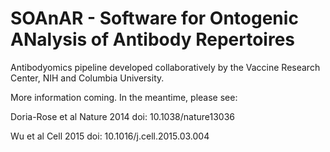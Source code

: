 SOAnAR - Software for Ontogenic ANalysis of Antibody Repertoires
===========

Antibodyomics pipeline developed collaboratively by the Vaccine Research Center, NIH and Columbia University.


More information coming. In the meantime, please see:

Doria-Rose et al Nature 2014 doi: 10.1038/nature13036

Wu et al Cell 2015 doi: 10.1016/j.cell.2015.03.004

